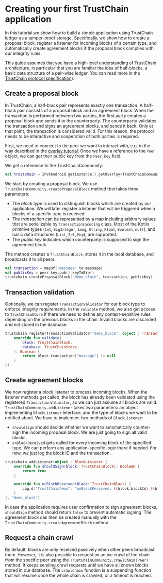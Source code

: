 # Creating your first TrustChain application

In this tutorial we show how to build a simple application using TrustChain ledger as a tamper-proof storage. Specifically, we show how to create a proposal block, register a listener for incoming blocks of a certain type, and automatically create agreement blocks if the proposal block complies with our integrity rules.

This guide assumes that you have a high-level understanding of TrustChain architecture, in particular that you are familiar the idea of half-blocks, a basic data structure of a pair-wise ledger. You can read more in the [TrustChain protocol specification](https://github.com/Tribler/kotlin-ipv8/blob/master/doc/TrustChainCommunity.md)).

## Create a proposal block

In TrustChain, a half-block pair represents exactly one transaction. A half-block pair consists of a proposal block and an agreement block. When the transaction is performed between two parties, the first party creates a proposal block and sends it to the counterparty. The counterparty validates the transaction and signs an agreement blocks, and sends it back. Only at that point, the transaction is considered valid. For this reason, the protocol needs to be interactive and cooperation of both parties is required.

First, we need to connect to the peer we want to interact with, e.g. in the way described in the [overlay tutorial](OverlayTutorial.md). Once we have a reference to the `Peer` object, we can get their public key from the `Peer.key` field.

 We get a reference to the TrustChainCommunity:
 ```kotlin
 val trustchain = IPV8Android.getInstance().getOverlay<TrustChainCommunity>()
 ```

We start by creating a proposal block. We use `TrustChainCommunity.createProposalBlock` method that takes three parameters:

- The *block type* is used to distinguish blocks which are created by our application. We will later register a listener that will be triggered when a blocks of a specific type is received.
- The *transaction* can be represented by a map including arbitrary values that are serializable by `TransactionEncoding` class. Most of the Kotlin primitive types (`Int`, `BigInteger`, `Long`, `String`, `Float`, `Boolean`, `null`), and basic data structures (`List`, `Set`, `Map`), are supported.
- The *public key* indicates which counterparty is supposed to sign the agreement block.

The method creates a `TrustChainBlock`, stores it in the local database, and broadcasts it to all peers.

```kotlin
val transaction = mapOf("message" to message)
val publicKey = peer.key.pub().keyToBin()
trustchain.createProposalBlock("demo_block", transaction, publicKey)
```

## Transaction validation

Optionally, we can register `TransactionValidator` for our block type to enforce integrity requirements. In the `validate` method, we also get access to `TrustChainStore` if there we need to define any context-sensitive rules depending on the previous blocks in the chain. Invalid blocks are discarded and not stored in the database.

```kotlin
trustchain.registerTransactionValidator("demo_block", object : TransactionValidator {
    override fun validate(
        block: TrustChainBlock,
        database: TrustChainStore
    ): Boolean {
        return block.transaction["message"] != null
    }
})
```

## Create agreement blocks

We now register a block listener to process incoming blocks. When the listener methods get called, the block has already been validated using the registered `TransactionValidator`, so we can just assume all blocks are valid. `TrustChainCommunity.addListener` takes two parameters: an object implementing `BlockListener` interface, and the type of blocks we want to be notified about. We have to implement two methods of `BlockListener:`
- `shouldSign` should decide whether we want to automatically counter-sign the incoming proposal block. We are just going to sign all valid blocks.
- `onBlockReceived` gets called for every incoming block of the specified type. We can perform any application-specific logic there if needed. For now, we just log the block ID and the transaction.

```kotlin
trustchain.addListener(object : BlockListener {
    override fun shouldSign(block: TrustChainBlock): Boolean {
        return true
    }

    override fun onBlockReceived(block: TrustChainBlock) {
        Log.d("TrustChainDemo", "onBlockReceived: ${block.blockId} ${block.transaction}")
    }
}, "demo_block")
```

In case the application requires user confirmation to sign agreement blocks, `shouldSign` method should return `false` to prevent automatic signing. The agreement block can then be created manually with the `TrustChainCommunity.createAgreementBlock` method.

## Request a chain crawl

By default, blocks are only received passively when other peers broadcast them. However, it is also possible to request an active crawl of the chain from the specific peer using the `TrustChainCommunity.crawlChain(Peer)` method. It keeps sending crawl requests until we have all known blocks stored in our database. The `crawlChain` function is a suspending function that will resume once the whole chain is crawled, or a timeout is reached.


